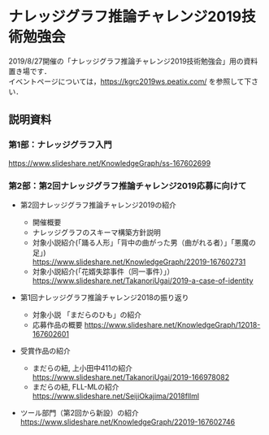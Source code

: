 # ナレッジグラフ推論チャレンジ2019技術勉強会
2019/8/27開催の「ナレッジグラフ推論チャレンジ2019技術勉強会」用の資料置き場です．  
イベントページについては，https://kgrc2019ws.peatix.com/ を参照して下さい．

## 説明資料
### 第1部：ナレッジグラフ入門
https://www.slideshare.net/KnowledgeGraph/ss-167602699    

### 第2部：第2回ナレッジグラフ推論チャレンジ2019応募に向けて 
- 第2回ナレッジグラフ推論チャレンジ2019の紹介  
  - 開催概要
  - ナレッジグラフのスキーマ構築方針説明  
  - 対象小説紹介(「踊る人形」「背中の曲がった男（曲がれる者）」「悪魔の足」)     
https://www.slideshare.net/KnowledgeGraph/22019-167602731   
  - 対象小説紹介(「花婿失踪事件（同一事件）」）
https://www.slideshare.net/TakanoriUgai/2019-a-case-of-identity

- 第1回ナレッジグラフ推論チャレンジ2018の振り返り  
  - 対象小説 「まだらのひも」の紹介
  - 応募作品の概要 
  https://www.slideshare.net/KnowledgeGraph/12018-167602601  
- 受賞作品の紹介
  - まだらの紐, 上小田中411の紹介  
https://www.slideshare.net/TakanoriUgai/2019-166978082
  - まだらの紐, FLL-MLの紹介  
https://www.slideshare.net/SeijiOkajima/2018fllml
- ツール部門（第2回から新設）の紹介  
https://www.slideshare.net/KnowledgeGraph/22019-167602746  



